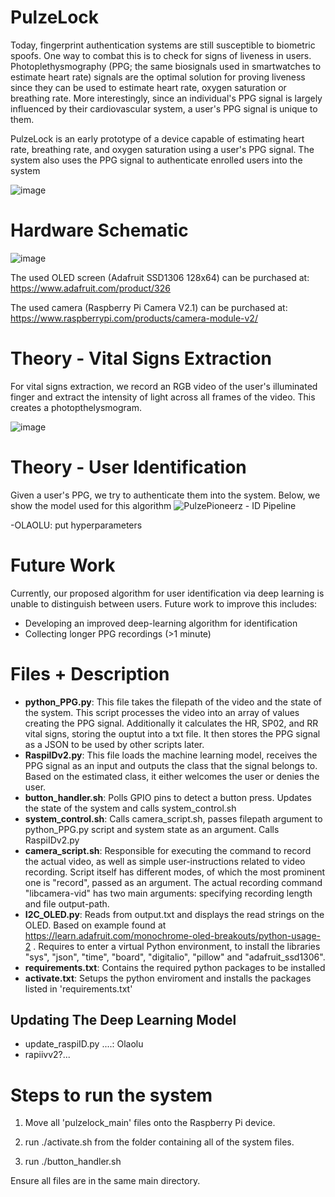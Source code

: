 # PulzeLock
Today, fingerprint authentication systems are still susceptible to biometric spoofs. One way to combat this is to check for signs of liveness in users. Photoplethysmography (PPG; the same biosignals used in smartwatches to estimate heart rate) signals are the optimal solution for proving liveness since they can be used to estimate heart rate, oxygen saturation or breathing rate. More interestingly, since an individual's PPG signal is largely influenced by their cardiovascular system, a user's PPG signal is unique to them.

PulzeLock is an early prototype of a device capable of estimating heart rate, breathing rate, and oxygen saturation using a user's PPG signal. The system also uses the PPG signal to authenticate enrolled users into the system  

![image](https://github.com/user-attachments/assets/8f85869d-9372-4721-8a69-4964229d7417)


# Hardware Schematic
![image](https://github.com/user-attachments/assets/5a2d26fb-f585-448d-b378-17aca690949c)

The used OLED screen (Adafruit SSD1306 128x64) can be purchased at:
https://www.adafruit.com/product/326

The used camera (Raspberry Pi Camera V2.1) can be purchased at:
https://www.raspberrypi.com/products/camera-module-v2/

# Theory - Vital Signs Extraction
For vital signs extraction, we record an RGB video of the user's illuminated finger and extract the intensity of light across all frames of the video. This creates a photopthelysmogram.

![image](https://github.com/user-attachments/assets/44cc7bd0-ea77-4179-867a-432c62a376c6)

# Theory - User Identification
Given a user's PPG, we try to authenticate them into the system. Below, we show the model used for this algorithm
![PulzePioneerz - ID Pipeline](https://github.com/user-attachments/assets/d1fbcd06-75e5-40d8-8c0b-fb9a890a3d72)

-OLAOLU: put hyperparameters


# Future Work
Currently, our proposed algorithm for user identification via deep learning is unable to distinguish between users. Future work to improve this includes:
+ Developing an improved deep-learning algorithm for identification
+ Collecting longer PPG recordings (>1 minute)

# Files + Description
- **python_PPG.py**: This file takes the filepath of the video and the state of the system. This script processes the video into an array of values creating the PPG signal. Additionally it calculates the HR, SP02, and RR vital signs, storing the ouptut into a txt file. It then stores the PPG signal as a JSON to be used by other scripts later. 
- **RaspiIDv2.py**: This file loads the machine learning model, receives the PPG signal as an input and outputs the class that the signal belongs to. Based on the estimated class, it either welcomes the user or denies the user.
- **button_handler.sh**: Polls GPIO pins to detect a button press. Updates the state of the system and calls system_control.sh
- **system_control.sh**: Calls camera_script.sh, passes filepath argument to python_PPG.py script and system state as an argument. Calls RaspiIDv2.py
- **camera_script.sh**: Responsible for executing the command to record the actual video, as well as simple user-instructions related to video recording. Script itself has different modes, of which the most prominent one is "record", passed as an argument. The actual recording command "libcamera-vid" has two main arguments: specifying recording length and file output-path.
- **I2C_OLED.py**: Reads from output.txt and displays the read strings on the OLED. Based on example found at https://learn.adafruit.com/monochrome-oled-breakouts/python-usage-2 . Requires to enter a virtual Python environment, to install the libraries "sys", "json", "time", "board", "digitalio", "pillow" and "adafruit_ssd1306".
- **requirements.txt**: Contains the required python packages to be installed
- **activate.txt**: Setups the python enviroment and installs the packages listed in 'requirements.txt'

## Updating The Deep Learning Model
- update_raspiID.py ....: Olaolu
- rapiivv2?... 
# Steps to run the system

1. Move all 'pulzelock_main' files onto the Raspberry Pi device.

2. run ./activate.sh from the folder containing all of the system files.

3. run ./button_handler.sh 

Ensure all files are in the same main directory.
